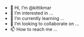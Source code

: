 - 👋 Hi, I’m @kittikmar
- 👀 I’m interested in ...
- 🌱 I’m currently learning ...
- 💞️ I’m looking to collaborate on ...
- 📫 How to reach me ...

<!---
kittikmar/kittikmar is a ✨ special ✨ repository because its `README.md` (this file) appears on your GitHub profile.
You can click the Preview link to take a look at your changes.
--->
